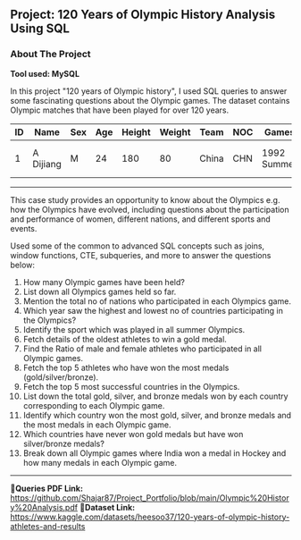 ## Project: 120 Years of Olympic History Analysis Using SQL
### About The Project
**Tool used: MySQL**

In this project "120 years of Olympic history", I used SQL queries to answer some fascinating questions about the Olympic games.
The dataset contains Olympic matches that have been played for over 120 years.

| ID | Name        | Sex | Age | Height | Weight | Team  | NOC | Games       | Year | Season | City      | Sport      | Event                       | Medal |
|----|-------------|-----|-----|--------|--------|-------|-----|-------------|------|--------|-----------|------------|-----------------------------|-------|
| 1  | A Dijiang   | M   | 24  | 180    | 80     | China | CHN | 1992 Summer | 1992 | Summer | Barcelona | Basketball | Basketball Men's Basketball | NA    |

---
This case study provides an opportunity to know about the Olympics e.g. how the Olympics have evolved, including questions about the participation and performance of women, different nations, and different sports and events.

Used some of the common to advanced SQL concepts such as joins, window functions, CTE, subqueries, and more to answer the questions below:

1. How many Olympic games have been held?
2. List down all Olympics games held so far.
3. Mention the total no of nations who participated in each Olympics game.
4. Which year saw the highest and lowest no of countries participating in the Olympics?
5. Identify the sport which was played in all summer Olympics.
6. Fetch details of the oldest athletes to win a gold medal.
7. Find the Ratio of male and female athletes who participated in all Olympic games.
8. Fetch the top 5 athletes who have won the most medals (gold/silver/bronze).
9. Fetch the top 5 most successful countries in the Olympics.
10. List down the total gold, silver, and bronze medals won by each country corresponding to each Olympic game.
11. Identify which country won the most gold, silver, and bronze medals and the most medals in each Olympic game.
12. Which countries have never won gold medals but have won silver/bronze medals?
13. Break down all Olympic games where India won a medal in Hockey and how many medals in each Olympic game.
---
**🔗Queries PDF Link:** https://github.com/Shajar87/Project_Portfolio/blob/main/Olympic%20History%20Analysis.pdf
**🔗Dataset Link:** https://www.kaggle.com/datasets/heesoo37/120-years-of-olympic-history-athletes-and-results
